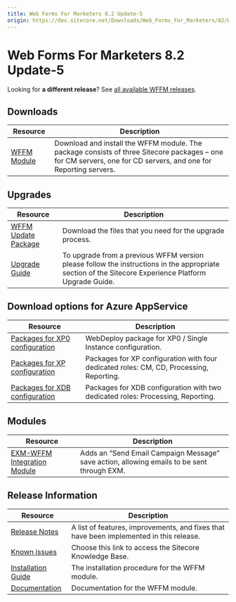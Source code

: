 ```yaml
---
title: Web Forms For Marketers 8.2 Update-5
origin: https://dev.sitecore.net/Downloads/Web_Forms_For_Marketers/82/Web_Forms_For_Marketers_82_Update5
---
```


# Web Forms For Marketers 8.2 Update-5

  <Alert variant='warning' mb={4}>
    <AlertIcon />
    

Looking for **a different release**? See [all available WFFM releases](/downloads/Web_Forms_For_Marketers).


  </Alert>
  

## Downloads

 | Resource | Description |
 | --- | --- |
 | [WFFM Module](https://sitecoredev.azureedge.net/~/media/9F527DA5F77B47CDB46DA56E9B0263E1.ashx?date=20170814T150036) | Download and install the WFFM module. The package consists of three Sitecore packages – one for CM servers, one for CD servers, and one for Reporting servers. |

## Upgrades

 | Resource | Description |
 | --- | --- |
 | [WFFM Update Package](https://sitecoredev.azureedge.net/~/media/2F6DAB43010F42F2B9325A038E819F9B.ashx?date=20170808T134511) | Download the files that you need for the upgrade process. |
 | [Upgrade Guide](https://sitecoredev.azureedge.net/~/media/16A7FB22B5B9495BBCEA9116AA93D55C.ashx?date=20180206T110938) | To upgrade from a previous WFFM version please follow the instructions in the appropriate section of the Sitecore Experience Platform Upgrade Guide. |

## Download options for Azure AppService

 | Resource | Description |
 | --- | --- |
 | [Packages for XP0 configuration](https://sitecoredev.azureedge.net/~/media/5D9D58F7B1B34396803ED061A2361066.ashx?date=20170810T163327) | WebDeploy package for XP0 / Single Instance configuration. |
 | [Packages for XP configuration](https://sitecoredev.azureedge.net/~/media/6D2536BBCEA043F5A6BE1A4052343C4F.ashx?date=20170810T163441) | Packages for XP configuration with four dedicated roles: CM, CD, Processing, Reporting. |
 | [Packages for XDB configuration](https://sitecoredev.azureedge.net/~/media/9E944C3E944D4B3692FC85E42A18AF89.ashx?date=20170810T163633) | Packages for XDB configuration with two dedicated roles: Processing, Reporting. |

## Modules

 | Resource | Description |
 | --- | --- |
 | [EXM-WFFM Integration Module](https://sitecoredev.azureedge.net/~/media/2D0102C88DC74D19A3E8DF9EC033F970.ashx?date=20171005T144414) | Adds an “Send Email Campaign Message” save action, allowing emails to be sent through EXM. |

## Release Information

 | Resource | Description |
 | --- | --- |
 | [Release Notes](/downloads/Web%20Forms%20For%20Marketers/82/Web%20Forms%20For%20Marketers%2082%20Update5/Release%20Notes) | A list of features, improvements, and fixes that have been implemented in this release. |
 | [Known issues](https://kb.sitecore.net/articles/631685) | Choose this link to access the Sitecore Knowledge Base. |
 | [Installation Guide](https://sitecoredev.azureedge.net/~/media/39EE90F91B66474597B2B510BB924EBF.ashx?date=20170824T091954) | The installation procedure for the WFFM module. |
 | [Documentation](https://doc.sitecore.com/developers/82/web-forms-for-marketers/en/index-en.html) | Documentation for the WFFM module. |